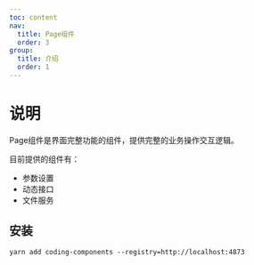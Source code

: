 ```yaml
---
toc: content
nav:
  title: Page组件
  order: 3
group:
  title: 介绍
  order: 1
---
```


# 说明

Page组件是界面完整功能的组件，提供完整的业务操作交互逻辑。

目前提供的组件有：
* 参数设置
* 动态接口
* 文件服务


## 安装

```shell
yarn add coding-components --registry=http://localhost:4873
```
